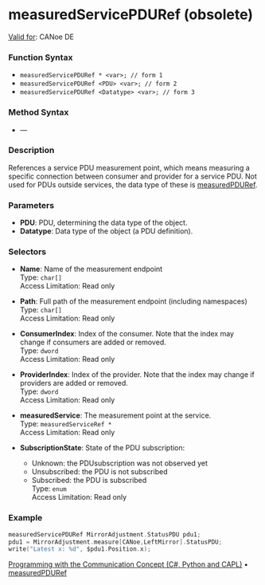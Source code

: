# measuredServicePDURef (obsolete)

[Valid for](../../../Shared/FeatureAvailability.md): CANoe DE

### Function Syntax

- `measuredServicePDURef * <var>; // form 1`
- `measuredServicePDURef <PDU> <var>; // form 2`
- `measuredServicePDURef <Datatype> <var>; // form 3`

### Method Syntax

- —

### Description

References a service PDU measurement point, which means measuring a specific connection between consumer and provider for a service PDU. Not used for PDUs outside services, the data type of these is [measuredPDURef](CAPLfunctionMeasuredPDURef.md).

### Parameters

- **PDU**: PDU, determining the data type of the object.
- **Datatype**: Data type of the object (a PDU definition).

### Selectors

- **Name**: Name of the measurement endpoint  
  Type: `char[]`  
  Access Limitation: Read only

- **Path**: Full path of the measurement endpoint (including namespaces)  
  Type: `char[]`  
  Access Limitation: Read only

- **ConsumerIndex**: Index of the consumer. Note that the index may change if consumers are added or removed.  
  Type: `dword`  
  Access Limitation: Read only

- **ProviderIndex**: Index of the provider. Note that the index may change if providers are added or removed.  
  Type: `dword`  
  Access Limitation: Read only

- **measuredService**: The measurement point at the service.  
  Type: `measuredServiceRef *`  
  Access Limitation: Read only

- **SubscriptionState**: State of the PDU subscription:
  - Unknown: the PDUsubscription was not observed yet
  - Unsubscribed: the PDU is not subscribed
  - Subscribed: the PDU is subscribed  
  Type: `enum`  
  Access Limitation: Read only

### Example

```c
measuredServicePDURef MirrorAdjustment.StatusPDU pdu1;
pdu1 = MirrorAdjustment.measure[CANoe,LeftMirror].StatusPDU;
write("Latest x: %d", $pdu1.Position.x);
```

[Programming with the Communication Concept (C#, Python and CAPL)](../../../CANoeCANalyzer/CommunicationConcept/Programming/CCP.md) • [measuredPDURef](CAPLfunctionMeasuredPDURef.md)
